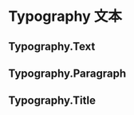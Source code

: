 # Typography 文本

## Typography.Text

<demo react="typography/demo/text.tsx" />

## Typography.Paragraph

<demo react="typography/demo/paragraph.tsx" />

## Typography.Title

<demo react="typography/demo/title.tsx" />
